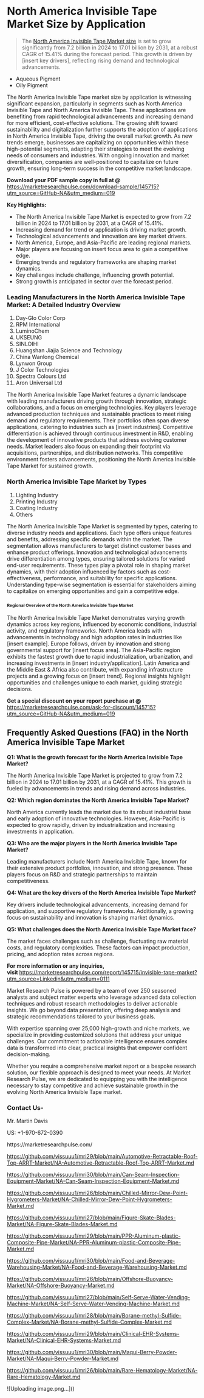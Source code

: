 <h1>North America Invisible Tape Market&nbsp;Size by Application</h1><blockquote><p>The <a href="https://marketresearchpulse.com/download-sample/145715?utm_source=GitHub-NA&amp;utm_medium=019">North America Invisible Tape Market size</a> is set to grow significantly from 7.2 billion in 2024 to 17.01 billion by 2031, at a robust CAGR of 15.41% during the forecast period. This growth is driven by [insert key drivers], reflecting rising demand and technological advancements.</p></blockquote><ul><li>Aqueous Pigment<li> Oily Pigment</li></ul><p>The North America Invisible Tape market size by application is witnessing significant expansion, particularly in segments such as North America Invisible Tape and North America Invisible Tape. These applications are benefiting from rapid technological advancements and increasing demand for more efficient, cost-effective solutions. The growing shift toward sustainability and digitalization further supports the adoption of applications in North America Invisible Tape, driving the overall market growth. As new trends emerge, businesses are capitalizing on opportunities within these high-potential segments, adapting their strategies to meet the evolving needs of consumers and industries. With ongoing innovation and market diversification, companies are well-positioned to capitalize on future growth, ensuring long-term success in the competitive market landscape.</p><p><strong>Download your PDF sample copy in full at @ </strong><a href="https://marketresearchpulse.com/download-sample/145715?utm_source=GitHub-NA&amp;utm_medium=019">https://marketresearchpulse.com/download-sample/145715?utm_source=GitHub-NA&amp;utm_medium=019</a></p><p><strong>Key Highlights: </strong></p><ul><li>The North America Invisible Tape Market is expected to grow from 7.2 billion in 2024 to 17.01 billion by 2031, at a CAGR of 15.41%.</li><li>Increasing demand for trend or application is driving market growth.</li><li>Technological advancements and innovation are key market drivers.</li><li>North America, Europe, and Asia-Pacific are leading regional markets.</li><li>Major players are focusing on insert focus area to gain a competitive edge.</li><li>Emerging trends and regulatory frameworks are shaping market dynamics.</li><li>Key challenges include challenge, influencing growth potential.</li><li>Strong growth is anticipated in sector over the forecast period.</li></ul><h3>Leading Manufacturers in the North America Invisible Tape Market: A Detailed Industry Overview</h3><ol><li>Day-Glo Color Corp</li><li>RPM International</li><li>LuminoChem</li><li>UKSEUNG</li><li>SINLOIHI</li><li>Huangshan Jiajia Science and Technology</li><li>China Wanlong Chemical</li><li>Lynwon Group</li><li>J Color Technologies</li><li>Spectra Colours Ltd</li><li>Aron Universal Ltd</li></ol><div class="flex max-w-full flex-col flex-grow"><div class="min-h-8 text-message flex w-full flex-col items-end gap-2 whitespace-normal break-words [.text-message+&amp;]:mt-5" dir="auto" data-message-author-role="assistant" data-message-id="fd8432e4-4910-450d-b182-61b7bfb0a01f" data-message-model-slug="gpt-4o"><div class="flex w-full flex-col gap-1 empty:hidden first:pt-[3px]"><div class="markdown prose w-full break-words dark:prose-invert light"><p>The North America Invisible Tape Market features a dynamic landscape with leading manufacturers driving growth through innovation, strategic collaborations, and a focus on emerging technologies. Key players leverage advanced production techniques and sustainable practices to meet rising demand and regulatory requirements. Their portfolios often span diverse applications, catering to industries such as [insert industries]. Competitive differentiation is achieved through continuous investment in R&amp;D, enabling the development of innovative products that address evolving customer needs. Market leaders also focus on expanding their footprint via acquisitions, partnerships, and distribution networks. This competitive environment fosters advancements, positioning the North America Invisible Tape Market for sustained growth.</p></div></div></div></div><h3>North America Invisible Tape Market by Types</h3><ol><li>Lighting Industry<li> Printing Industry<li> Coating Industry<li> Others</li></ol><div class="flex max-w-full flex-col flex-grow"><div class="min-h-8 text-message flex w-full flex-col items-end gap-2 whitespace-normal break-words [.text-message+&amp;]:mt-5" dir="auto" data-message-author-role="assistant" data-message-id="084470be-0bb7-4664-bddf-5156b4f41249" data-message-model-slug="gpt-4o-mini"><div class="flex w-full flex-col gap-1 empty:hidden first:pt-[3px]"><div class="markdown prose w-full break-words dark:prose-invert light"><p>The North America Invisible Tape Market is segmented by types, catering to diverse industry needs and applications. Each type offers unique features and benefits, addressing specific demands within the market. The segmentation allows manufacturers to target distinct customer bases and enhance product offerings. Innovation and technological advancements drive differentiation among types, ensuring tailored solutions for varied end-user requirements. These types play a pivotal role in shaping market dynamics, with their adoption influenced by factors such as cost-effectiveness, performance, and suitability for specific applications. Understanding type-wise segmentation is essential for stakeholders aiming to capitalize on emerging opportunities and gain a competitive edge.</p></div></div></div></div><h3><span style="font-size: 11px;">Regional Overview of the North America Invisible Tape Market</span></h3><div class="flex max-w-full flex-col flex-grow"><div class="min-h-8 text-message flex w-full flex-col items-end gap-2 whitespace-normal break-words [.text-message+&amp;]:mt-5" dir="auto" data-message-author-role="assistant" data-message-id="e9038762-ce64-4e30-91c9-9bd413514231" data-message-model-slug="gpt-4o-mini"><div class="flex w-full flex-col gap-1 empty:hidden first:pt-[3px]"><div class="markdown prose w-full break-words dark:prose-invert light"><p>The North America Invisible Tape Market demonstrates varying growth dynamics across key regions, influenced by economic conditions, industrial activity, and regulatory frameworks. North America leads with advancements in technology and high adoption rates in industries like [insert example]. Europe follows, driven by innovation and strong governmental support for [insert focus area]. The Asia-Pacific region exhibits the fastest growth due to rapid industrialization, urbanization, and increasing investments in [insert industry/application]. Latin America and the Middle East &amp; Africa also contribute, with expanding infrastructure projects and a growing focus on [insert trend]. Regional insights highlight opportunities and challenges unique to each market, guiding strategic decisions.</p></div></div></div></div><p><strong>Get a special discount on your report purchase at @ </strong><a href="https://marketresearchpulse.com/ask-for-discount/145715?utm_source=GitHub-NA&amp;utm_medium=019">https://marketresearchpulse.com/ask-for-discount/145715?utm_source=GitHub-NA&amp;utm_medium=019</a></p><h2>Frequently Asked Questions (FAQ) in the North America Invisible Tape Market</h2><p><strong>Q1: What is the growth forecast for the North America Invisible Tape Market?</strong></p><p>The North America Invisible Tape Market is projected to grow from 7.2 billion in 2024 to 17.01 billion by 2031, at a CAGR of 15.41%. This growth is fueled by advancements in trends and rising demand across industries.</p><p><strong>Q2: Which region dominates the North America Invisible Tape Market?</strong></p><p>North America currently leads the market due to its robust industrial base and early adoption of innovative technologies. However, Asia-Pacific is expected to grow rapidly, driven by industrialization and increasing investments in application.</p><p><strong>Q3: Who are the major players in the North America Invisible Tape Market?</strong></p><p>Leading manufacturers include North America Invisible Tape, known for their extensive product portfolios, innovation, and strong presence. These players focus on R&amp;D and strategic partnerships to maintain competitiveness.</p><p><strong>Q4: What are the key drivers of the North America Invisible Tape Market?</strong></p><p>Key drivers include technological advancements, increasing demand for application, and supportive regulatory frameworks. Additionally, a growing focus on sustainability and innovation is shaping market dynamics.</p><p><strong>Q5: What challenges does the North America Invisible Tape Market face?</strong></p><p>The market faces challenges such as challenge, fluctuating raw material costs, and regulatory complexities. These factors can impact production, pricing, and adoption rates across regions.</p><p><strong>For more information or any inquiries, visit&nbsp;</strong><a href="https://marketresearchpulse.com/report/145715/invisible-tape-market?utm_source=Linkedin&utm_medium=0111">https://marketresearchpulse.com/report/145715/invisible-tape-market?utm_source=Linkedin&utm_medium=0111</a></p><p>Market Research Pulse is powered by a team of over 250 seasoned analysts and subject matter experts who leverage advanced data collection techniques and robust research methodologies to deliver actionable insights. We go beyond data presentation, offering deep analysis and strategic recommendations tailored to your business goals.</p><p>With expertise spanning over 25,000 high-growth and niche markets, we specialize in providing customized solutions that address your unique challenges. Our commitment to actionable intelligence ensures complex data is transformed into clear, practical insights that empower confident decision-making.</p><p>Whether you require a comprehensive market report or a bespoke research solution, our flexible approach is designed to meet your needs. At Market Research Pulse, we are dedicated to equipping you with the intelligence necessary to stay competitive and achieve sustainable growth in the evolving North America Invisible Tape market.</p><h3><strong>Contact Us-</strong></h3><p>Mr. Martin Davis</p><p>US: +1-970-672-0390</p><p>https://marketresearchpulse.com/</p><p><a href="https://github.com/vissuuu1/mri29/blob/main/Automotive-Retractable-Roof-Top-ARRT-Market/NA-Automotive-Retractable-Roof-Top-ARRT-Market.md">https://github.com/vissuuu1/mri29/blob/main/Automotive-Retractable-Roof-Top-ARRT-Market/NA-Automotive-Retractable-Roof-Top-ARRT-Market.md</a></p><p><a href="https://github.com/vissuuu1/mri30/blob/main/Can-Seam-Inspection-Equipment-Market/NA-Can-Seam-Inspection-Equipment-Market.md">https://github.com/vissuuu1/mri30/blob/main/Can-Seam-Inspection-Equipment-Market/NA-Can-Seam-Inspection-Equipment-Market.md</a></p><p><a href="https://github.com/vissuuu1/mri26/blob/main/Chilled-Mirror-Dew-Point-Hygrometers-Market/NA-Chilled-Mirror-Dew-Point-Hygrometers-Market.md">https://github.com/vissuuu1/mri26/blob/main/Chilled-Mirror-Dew-Point-Hygrometers-Market/NA-Chilled-Mirror-Dew-Point-Hygrometers-Market.md</a></p><p><a href="https://github.com/vissuuu1/mri27/blob/main/Figure-Skate-Blades-Market/NA-Figure-Skate-Blades-Market.md">https://github.com/vissuuu1/mri27/blob/main/Figure-Skate-Blades-Market/NA-Figure-Skate-Blades-Market.md</a></p><p><a href="https://github.com/vissuuu1/mri29/blob/main/PPR-Aluminum-plastic-Composite-Pipe-Market/NA-PPR-Aluminum-plastic-Composite-Pipe-Market.md">https://github.com/vissuuu1/mri29/blob/main/PPR-Aluminum-plastic-Composite-Pipe-Market/NA-PPR-Aluminum-plastic-Composite-Pipe-Market.md</a></p><p><a href="https://github.com/vissuuu1/mri30/blob/main/Food-and-Beverage-Warehousing-Market/NA-Food-and-Beverage-Warehousing-Market.md">https://github.com/vissuuu1/mri30/blob/main/Food-and-Beverage-Warehousing-Market/NA-Food-and-Beverage-Warehousing-Market.md</a></p><p><a href="https://github.com/vissuuu1/mri26/blob/main/Offshore-Buoyancy-Market/NA-Offshore-Buoyancy-Market.md">https://github.com/vissuuu1/mri26/blob/main/Offshore-Buoyancy-Market/NA-Offshore-Buoyancy-Market.md</a></p><p><a href="https://github.com/vissuuu1/mri27/blob/main/Self-Serve-Water-Vending-Machine-Market/NA-Self-Serve-Water-Vending-Machine-Market.md">https://github.com/vissuuu1/mri27/blob/main/Self-Serve-Water-Vending-Machine-Market/NA-Self-Serve-Water-Vending-Machine-Market.md</a></p><p><a href="https://github.com/vissuuu1/mri28/blob/main/Borane-methyl-Sulfide-Complex-Market/NA-Borane-methyl-Sulfide-Complex-Market.md">https://github.com/vissuuu1/mri28/blob/main/Borane-methyl-Sulfide-Complex-Market/NA-Borane-methyl-Sulfide-Complex-Market.md</a></p><p><a href="https://github.com/vissuuu1/mri29/blob/main/Clinical-EHR-Systems-Market/NA-Clinical-EHR-Systems-Market.md">https://github.com/vissuuu1/mri29/blob/main/Clinical-EHR-Systems-Market/NA-Clinical-EHR-Systems-Market.md</a></p><p><a href="https://github.com/vissuuu1/mri30/blob/main/Maqui-Berry-Powder-Market/NA-Maqui-Berry-Powder-Market.md">https://github.com/vissuuu1/mri30/blob/main/Maqui-Berry-Powder-Market/NA-Maqui-Berry-Powder-Market.md</a></p><p><a href="https://github.com/vissuuu1/mri26/blob/main/Rare-Hematology-Market/NA-Rare-Hematology-Market.md">https://github.com/vissuuu1/mri26/blob/main/Rare-Hematology-Market/NA-Rare-Hematology-Market.md</a></p>
![Uploading image.png…]()
